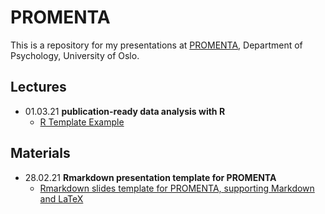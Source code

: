PROMENTA
========

This is a repository for my presentations at [PROMENTA](https://www.sv.uio.no/promenta/english/), Department of Psychology, University of Oslo. 

Lectures
--------

- 01.03.21 __publication-ready data analysis with R__
  + [R Template Example](https://github.com/haghish/promenta/tree/main/publication-ready%20data%20analysis%20with%20R/example)
  
Materials
---------

- 28.02.21 __Rmarkdown presentation template for PROMENTA__
  + [Rmarkdown slides template for PROMENTA, supporting Markdown and LaTeX](https://github.com/haghish/promenta/tree/main/Rmarkdown%20Beamer%20Template)
